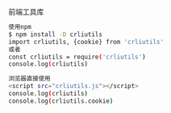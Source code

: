 <!--
 * @Author: crli
 * @Date: 2021-06-08 10:08:14
 * @LastEditors: crli
 * @LastEditTime: 2021-06-08 16:05:55
 * @Description: file content
-->
前端工具库

``` bash
使用npm
$ npm install -D crliutils
import crliutils, {cookie} from 'crliutils'
或者
const crliutils = require('crliutils')
console.log(crliutils)

浏览器直接使用
<script src="crliutils.js"></script>
console.log(crliutils)
console.log(crliutils.cookie)
```
